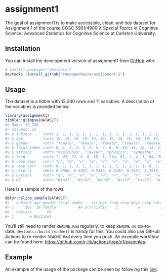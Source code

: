
<!-- README.md is generated from README.Rmd. Please edit that file -->

# assignment1

<!-- badges: start -->
<!-- badges: end -->

The goal of assignment1 is to make accessible, clean, and tidy dataset
for Assignment 1 of the course CGSC 5901/4900 X Special Topics in
Cognitive Science: Advanced Statistics for Cognitive Science at Carleton
University.

## Installation

You can install the development version of assignment1 from
[GitHub](https://github.com/) with:

``` r
# install.packages("devtools")
devtools::install_github("romeopenheiro/assignment-1")
```

## Usage

The dataset is a tibble with 12,240 rows and 11 variables. A description
of the variables is provided below.

``` r
library(assignment1)
tibble::glimpse(DATASET)
#> Rows: 12,240
#> Columns: 11
#> $ subject     <int> 1, 1, 1, 1, 1, 1, 1, 1, 1, 1, 1, 1, 1, 1, 1, 1, 1, 1, 1, 1…
#> $ age         <int> 19, 19, 19, 19, 19, 19, 19, 19, 19, 19, 19, 19, 19, 19, 19…
#> $ gender      <chr> "female", "female", "female", "female", "female", "female"…
#> $ trial_index <int> 0, 1, 2, 3, 4, 5, 6, 7, 8, 9, 10, 11, 12, 13, 14, 15, 16, …
#> $ strings     <chr> "assiduous", "lawyer", "physics", "sympathy", "liberties",…
#> $ freq        <int> 1, 43, 22, 6, 8, 50, 1, 214, 61, 1, 4, 1, 64, 78, 1, 313, …
#> $ resp_keys   <chr> "n", "w", "w", "w", "w", "w", "w", "w", "w", "w", "w", "w"…
#> $ resp_corr   <int> 0, 1, 1, 1, 1, 1, 1, 1, 1, 1, 1, 1, 1, 1, 0, 1, 1, 0, 1, 0…
#> $ resp_rt     <dbl> 0.6868, 0.5367, 0.9349, 0.5205, 0.7451, 1.3512, 1.1024, 0.…
#> $ corrans     <chr> "w", "w", "w", "w", "w", "w", "w", "w", "w", "w", "w", "w"…
#> $ OS          <chr> "Win32", "Win32", "Win32", "Win32", "Win32", "Win32", "Win…
```

Here is a sample of the rows.

``` r
dplyr::slice_sample(DATASET)
#>   subject age gender trial_index    strings freq resp_keys resp_corr resp_rt
#> 1     101  19 female          49 altruistic    1         w         1   1.046
#>   corrans       OS
#> 1       w MacIntel
```

You’ll still need to render `README.Rmd` regularly, to keep `README.md`
up-to-date. `devtools::build_readme()` is handy for this. You could also
use GitHub Actions to re-render `README.Rmd` every time you push. An
example workflow can be found here:
<https://github.com/r-lib/actions/tree/v1/examples>.

## Example

An example of the usage of the package can be seen by following this
[link](https://github.com/romeopenheiro/CGSC5901/tree/main/assignment_1).
